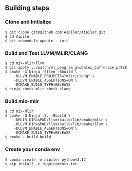## Building steps
### Clone and Initialize

```
$ git clone git@github.com:Aipiler/Aipiler.git
$ cd Aipiler
$ git submodule update --init
```

### Build and Test LLVM/MLIR/CLANG

```
$ cd mix-mlir/llvm
$ git apply ../patch/ml_program_globalop_bufferize.patch
$ cmake -G Ninja -Sllvm -Bbuild \
    -DLLVM_ENABLE_PROJECTS="mlir;clang" \
    -DLLVM_ENABLE_ASSERTIONS=ON \
    -DCMAKE_BUILD_TYPE=RELEASE
$ ninja check-mlir check-clang
```

### Build mix-mlir

```
$ cd mix-mlir
$ cmake -G Ninja -S. -Bbuild \
    -DMLIR_DIR=$PWD/llvm/build/lib/cmake/mlir \
    -DLLVM_DIR=$PWD/llvm/build/lib/cmake/llvm \
    -DLLVM_ENABLE_ASSERTIONS=ON \
    -DCMAKE_BUILD_TYPE=RELEASE
$ cmake --build build
```

### Create your conda env
```
$ conda create -n aipiler python=3.12
$ pip install -r requirements.txt
```